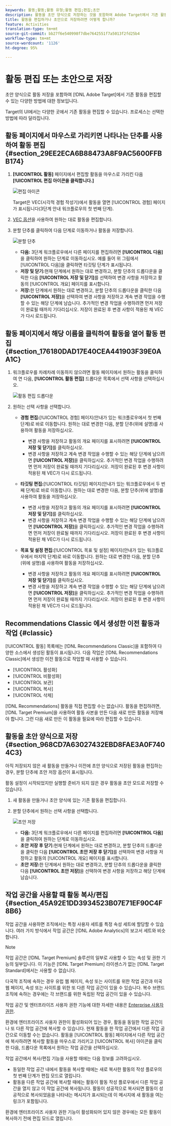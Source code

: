 ```yaml
---
keywords: 활동;활동;활동 유형;활동 편집;편집;초안
description: 활동을 초안 양식으로 저장하는 것을 포함하여 Adobe Target에서 기존 활동을 편집할 수 있는 다양한 방법에 대해 알아봅니다.
title: 활동을 편집하거나 초안으로 저장하려면 어떻게 합니까?
feature: Activities
translation-type: tm+mt
source-git-commit: bb27f6e540998f7dbe7642551f7a5013f2fd25b4
workflow-type: tm+mt
source-wordcount: '1126'
ht-degree: 95%

---
```



# 활동 편집 또는 초안으로 저장

초안 양식으로 활동 저장을 포함하여 [!DNL Adobe Target]에서 기존 활동을 편집할 수 있는 다양한 방법에 대한 정보입니다.

Target의 UI에서는 다양한 곳에서 기존 활동을 편집할 수 있습니다. 프로세스는 선택한 방법에 따라 달라집니다.

## 활동 페이지에서 마우스로 가리키면 나타나는 단추를 사용하여 활동 편집 {#section_29EE2ECA6B88473A8F9AC5600FFBB174}

1. **[!UICONTROL 활동]** 페이지에서 편집할 활동을 마우스로 가리킨 다음 **[!UICONTROL 편집 아이콘을 클릭합니다.]**

   ![편집 아이콘](/help/c-activities/assets/hover_edit.png)

   Target은 VEC(시각적 경험 작성기)에서 활동을 열면 [!UICONTROL 경험] 페이지가 표시됩니다(3단계 안내 워크플로우의 첫 번째 단계).

1. [VEC 옵션](/help/c-experiences/c-visual-experience-composer/viztarget-options.md)을 사용하여 원하는 대로 활동을 편집합니다.

1. 분할 단추를 클릭하여 다음 단계로 이동하거나 활동을 저장합니다.

   ![분할 단추](/help/c-activities/assets/edit_split_button_2.png)

   * **다음:** 3단계 워크플로우에서 다른 페이지를 편집하려면 **[!UICONTROL 다음]**&#x200B;을 클릭하여 원하는 단계로 이동하십시오. 예를 들어 위 그림에서 [!UICONTROL 다음]을 클릭하면 타깃팅 단계가 표시됩니다.
   * **저장 및 닫기:**&#x200B;현재 단계에서 원하는 대로 변경하고, 분할 단추의 드롭다운을 클릭한 다음 **[!UICONTROL 저장 및 닫기]**&#x200B;를 선택하여 변경 사항을 저장하고 활동의 [!UICONTROL 개요] 페이지를 표시합니다.
   * **저장:**&#x200B;한 단계에서 원하는 대로 변경하고, 분할 단추의 드롭다운을 클릭한 다음 **[!UICONTROL 저장]**&#x200B;을 선택하여 변경 사항을 저장하고 계속 변경 작업을 수행할 수 있는 해당 단계에 남습니다. 추가적인 변경 작업을 수행하려면 먼저 저장이 완료될 때까지 기다리십시오. 저장이 완료된 후 변경 사항이 적용된 채 VEC가 다시 로드됩니다.

## 활동 페이지에서 해당 이름을 클릭하여 활동을 열어 활동 편집 {#section_176180DAD17E40CEA441903F39E0AA1C}

1. 워크플로우를 차례차례 이동하지 않으려면 활동 페이지에서 원하는 활동을 클릭하여 연 다음, **[!UICONTROL 활동 편집]** 드롭다운 목록에서 선택 사항을 선택하십시오.

   ![활동 편집 드롭다운](/help/c-activities/assets/edit_activity.png)

1. 원하는 선택 사항을 선택합니다.

   * **경험 편집:**[!UICONTROL 경험] 페이지(안내가 있는 워크플로우에서 첫 번째 단계)로 바로 이동합니다. 원하는 대로 변경한 다음, 분할 단추(위에 설명)를 사용하여 활동을 저장하십시오.

      * 변경 사항을 저장하고 활동의 개요 페이지를 표시하려면 **[!UICONTROL 저장 및 닫기]**&#x200B;를 클릭하십시오.
      * 변경 사항을 저장하고 계속 변경 작업을 수행할 수 있는 해당 단계에 남으려면 **[!UICONTROL 저장]**&#x200B;을 클릭하십시오. 추가적인 변경 작업을 수행하려면 먼저 저장이 완료될 때까지 기다리십시오. 저장이 완료된 후 변경 사항이 적용된 채 VEC가 다시 로드됩니다.
   * **타깃팅 편집:**[!UICONTROL 타깃팅] 페이지(안내가 있는 워크플로우에서 두 번째 단계)로 바로 이동합니다. 원하는 대로 변경한 다음, 분할 단추(위에 설명)를 사용하여 활동을 저장하십시오.

      * 변경 사항을 저장하고 활동의 개요 페이지를 표시하려면 **[!UICONTROL 저장 및 닫기]**&#x200B;를 클릭하십시오.
      * 변경 사항을 저장하고 계속 변경 작업을 수행할 수 있는 해당 단계에 남으려면 **[!UICONTROL 저장]**&#x200B;을 클릭하십시오. 추가적인 변경 작업을 수행하려면 먼저 저장이 완료될 때까지 기다리십시오. 저장이 완료된 후 변경 사항이 적용된 채 VEC가 다시 로드됩니다.
   * **목표 및 설정 편집:**[!UICONTROL 목표 및 설정] 페이지(안내가 있는 워크플로우에서 마지막 단계)로 바로 이동합니다. 원하는 대로 변경한 다음, 분할 단추(위에 설명)를 사용하여 활동을 저장하십시오.

      * 변경 사항을 저장하고 활동의 개요 페이지를 표시하려면 **[!UICONTROL 저장 및 닫기]**&#x200B;를 클릭하십시오.
      * 변경 사항을 저장하고 계속 변경 작업을 수행할 수 있는 해당 단계에 남으려면 **[!UICONTROL 저장]**&#x200B;을 클릭하십시오. 추가적인 변경 작업을 수행하려면 먼저 저장이 완료될 때까지 기다리십시오. 저장이 완료된 후 변경 사항이 적용된 채 VEC가 다시 로드됩니다.



## Recommendations Classic 에서 생성한 이전 활동과 작업 {#classic}

[!UICONTROL 활동] 목록에는 [!DNL Recommendations Classic]을 포함하여 다양한 소스에서 생성된 활동이 표시됩니다. 다음 작업은 [!DNL Recommendations Classic]에서 생성한 이전 활동으로 작업할 때 사용할 수 있습니다.

* [!UICONTROL 활성화]
* [!UICONTROL 비활성화]
* [!UICONTROL 보관]
* [!UICONTROL 복사]
* [!UICONTROL 삭제]

[!DNL Recommendations] 활동을 직접 편집할 수는 없습니다. 활동을 편집하려면, [!DNL Target Premium]을 사용하여 활동 사본을 만든 다음 새로 만든 활동을 저장해야 합니다. 그런 다음 새로 만든 이 활동을 필요에 따라 편집할 수 있습니다.

## 활동을 초안 양식으로 저장 {#section_968CD7A63027432EBD8FAE3A0F7404C3}

아직 저장되지 않은 새 활동을 만들거나 이전에 초안 양식으로 저장된 활동을 편집하는 경우, 분할 단추에 초안 저장 옵션이 표시됩니다.

활동 설정이 시작되었지만 실행할 준비가 되지 않은 경우 활동을 초안 모드로 저장할 수 있습니다.

1. 새 활동을 만들거나 초안 양식에 있는 기존 활동을 편집합니다.
1. 분할 단추에서 원하는 선택 사항을 선택합니다.

   ![초안 저장](/help/c-activities/assets/save_draft.png)

   * **다음:** 3단계 워크플로우에서 다른 페이지를 편집하려면 **[!UICONTROL 다음]**&#x200B;을 클릭하여 원하는 단계로 이동하십시오.
   * **초안 저장 후 닫기:**&#x200B;현재 단계에서 원하는 대로 변경하고, 분할 단추의 드롭다운을 클릭한 다음 **[!UICONTROL 초안 저장 후 닫기]**&#x200B;를 선택하여 변경 사항을 저장하고 활동의 [!UICONTROL 개요] 페이지를 표시합니다.
   * **초안 저장:**&#x200B;한 단계에서 원하는 대로 변경하고, 분할 단추의 드롭다운을 클릭한 다음 **[!UICONTROL 초안 저장]**&#x200B;을 선택하여 변경 사항을 저장하고 해당 단계에 남습니다.

## 작업 공간을 사용할 때 활동 복사/편집 {#section_45A92E1DD3934523B07E71EF90C4F8B6}

작업 공간을 사용하면 조직에서는 특정 사용자 세트를 특정 속성 세트에 할당할 수 있습니다. 여러 가지 방식에서 작업 공간은 [!DNL Adobe Analytics]의 보고서 세트와 비슷합니다.

>[!NOTE]
>
>작업 공간은 [!DNL Target Premium] 솔루션의 일부로 사용할 수 있는 속성 및 권한 기능의 일부입니다. 이 기능은 [!DNL Target Premium] 라이센스가 없는 [!DNL Target Standard]에서는 사용할 수 없습니다.

다국적 조직에 속하는 경우 유럽 웹 페이지, 속성 또는 사이트를 위한 작업 공간과 미국 웹 페이지, 속성 또는 사이트를 위한 또 다른 작업 공간이 있을 수 있습니다. 복수 브랜드 조직에 속하는 경우에는 각 브랜드를 위한 독립된 작업 공간이 있을 수 있습니다.

작업 공간 및 엔터프라이즈 사용자 권한 기능에 대한 자세한 내용은 [Enterprise 사용자 권한](/help/administrating-target/c-user-management/property-channel/property-channel.md#concept_E396B16FA2024ADBA27BC056138F9838).

환경에 엔터프라이즈 사용자 권한이 활성화되어 있는 경우, 활동을 동일한 작업 공간이나 또 다른 작업 공간에 복사할 수 있습니다. 현재 활동을 한 작업 공간에서 다른 작업 공간으로 이동할 수는 없습니다. 활동을 [!UICONTROL 활동] 페이지에서 다른 작업 공간에 복사하려면 복사할 활동을 마우스로 가리키고 [!UICONTROL 복사] 아이콘을 클릭한 다음, 드롭다운 목록에서 원하는 작업 공간을 선택하십시오.

작업 공간에서 복사/편집 기능을 사용할 때에는 다음 정보를 고려하십시오.

* 동일한 작업 공간 내에서 활동을 복사할 때에는 새로 복사한 활동의 작성 플로우의 첫 번째 단계가 편집 모드로 열립니다.
* 활동을 다른 작업 공간에 복사할 때에는 활동이 활동 작성 플로우에서 다른 작업 공간을 열지 않고 이 작업 공간에 복사됩니다. 활동이 성공적으로 복사되면 활동이 성공적으로 복사되었음을 나타내는 메시지가 표시되는데 이 메시지에 새 활동을 여는 링크가 포함됩니다.

환경에 엔터프라이즈 사용자 권한 기능이 활성화되어 있지 않은 경우에는 모든 활동이 복사하기 전에 편집 모드로 열립니다.
